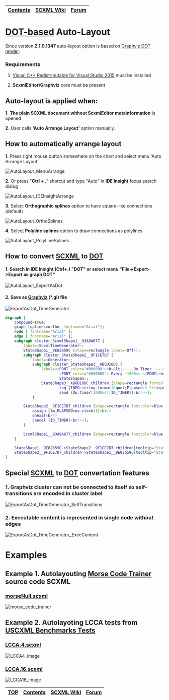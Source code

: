 <a name="top-anchor"/>

| [Contents](../README.md#table-of-contents) | [SCXML Wiki](https://alexzhornyak.github.io/SCXML-tutorial/) | [Forum](https://github.com/alexzhornyak/ScxmlEditor-Tutorial/discussions) |
|---|---|---|

# [DOT-based](https://graphviz.org/) Auto-Layout

Since version **2.1.0.1347** auto-layout option is based on [Graphviz DOT render](https://graphviz.org/).

### Requirements
1. [Visual C++ Redistributable for Visual Studio 2015](https://www.microsoft.com/en-us/download/details.aspx?id=48145) must be installed

2. **ScxmlEditor\Graphviz** core must be present

## Auto-layout is applied when:
**1.** **The plain SCXML document without ScxmlEditor metainformation** is opened

**2.** User calls **'Auto Arrange Layout'** option manually.

## How to automatically arrange layout
**1.** Press right mouse button somewhere on the chart and select menu 'Auto Arrange Layout'

![AutoLayout_MenuArrange](../Images/AutoLayout_MenuArrange.png)

**2.** Or press "**Ctrl + .**" shorcut and type "Auto" in **IDE Insight** focus search dialog

![AutoLayout_IDEInsightArrange](../Images/AutoLayout_IDEInsightArrange.png)

**3.** Select **Orthographic splines** option to have square-like connections (default)

![AutoLayout_OrthoSplines](../Images/AutoLayout_OrthoSplines.png)

**4.** Select **Polyline splines** option to draw connections as polylines

![AutoLayout_PolyLineSplines](../Images/AutoLayout_PolyLineSplines.png)

## How to convert [SCXML](https://alexzhornyak.github.io/SCXML-tutorial/) to [DOT](https://graphviz.org/)
#### 1. Search in IDE Insight (Ctrl+.) "DOT" or select menu "File->Export->Export as graph DOT"
![AutoLayout_ExportAsDot](../Images/AutoLayout_ExportAsDot.png)

#### 2. Save as [Graphviz](https://graphviz.org/) (\*.gl) file
![ExportAsDot_TimeGenerator](../Images/ExportAsDot_TimeGenerator.png)

```dot
digraph {
	compound=true;
	graph [splines=ortho, fontname="Arial"];
	node [ fontname="Arial" ];
	edge [ fontname="Arial" ];
	subgraph cluster_ScxmlShape1__93A9A677 {
		label=<ScxmlTimeGenerator>;
		StateShape1__9E02659C [shape=rectangle label=<Off>];
		subgraph cluster_StateShape2__9F1CE7D7 {
			label=<Generator>;
			subgraph cluster_StateShape3__AB6D10DC {
				label=<<FONT color="#800000"><b>&lt;---- Do.Timer ----&gt;</b></FONT><br/>
						<FONT color="#800000"> Every ~1000ms </FONT><br/><br/>
						StateShape1>;
				StateShape3__AB6D10DC_children [shape=rectangle fontcolor=blue label=<onentry<br/>
						log {INFO:string.format(&quot;Elapsed:%.2fs&quot;, os.clock() - tm_ELAPSED)}<br/>
						send {Do.Timer[1000ms][ID_TIMER]}<br/>>];
			}

		StateShape2__9F1CE7D7_children [shape=rectangle fontcolor=blue label=<onentry<br/>
			assign {tm_ELAPSED=os.clock()}<br/>
			onexit<br/>
			cancel {ID_TIMER}<br/>>];
		}

		ScxmlShape1__93A9A677_children [shape=rectangle fontcolor=blue label=<datamodel<br/>data {tm_ELAPSED=0}<br/>>];
	}

	StateShape1__9E02659C->StateShape2__9F1CE7D7_children[tooltip="StateMachineConnection1__A3834CB0",color="teal",lhead="cluster_StateShape2__9F1CE7D7",label=<<FONT color="#008080"><b>Start</b></FONT><br/>>]
	StateShape2__9F1CE7D7_children->StateShape1__9E02659C[tooltip="StateMachineConnection2__A61AC440",color="teal",ltail="cluster_StateShape2__9F1CE7D7",label=<<FONT color="#008080"><b>Stop</b></FONT><br/>>]
}
```

## Special [SCXML](https://alexzhornyak.github.io/SCXML-tutorial/) to [DOT](https://graphviz.org/) convertation features

### 1. Graphviz cluster can not be connected to itself so self-transitions are encoded in cluster label
![ExportAsDot_TimeGenerator_SelfTransitions](../Images/ExportAsDot_TimeGenerator_SelfTransitions.png)

### 2. Executable content is represented in single node without edges
![ExportAsDot_TimeGenerator_ExecContent](../Images/ExportAsDot_TimeGenerator_ExecContent.png)

# Examples

## Example 1. Autolayouting [Morse Code Trainer](https://github.com/alexzhornyak/SCXML-tutorial/tree/master/Examples/Qt/Morse) source code SCXML
### [morseNull.scxml](https://github.com/alexzhornyak/SCXML-tutorial/blob/master/Examples/Qt/Morse/Src/morseNull.scxml)
![morse_code_trainer](https://raw.githubusercontent.com/alexzhornyak/SCXML-tutorial/master/Images/morseNull.png)

## Example 2. Autolayoting LCCA tests from [USCXML Benchmarks Tests](https://github.com/tklab-tud/uscxml/blob/master/docs/BENCHMARKS.md)
### [LCCA.4.scxml](https://raw.githubusercontent.com/tklab-tud/uscxml/master/test/benchmarks/LCCA.4.scxml)
![LCCA4_image](../Images/LCCA.4.png)

### [LCCA.16.scxml](https://raw.githubusercontent.com/tklab-tud/uscxml/master/test/benchmarks/LCCA.16.scxml)
![LCCA16_image](../Images/LCCA.16.png)

| [TOP](#top-anchor) | [Contents](../README.md#table-of-contents) | [SCXML Wiki](https://alexzhornyak.github.io/SCXML-tutorial/) | [Forum](https://github.com/alexzhornyak/ScxmlEditor-Tutorial/discussions) |
|---|---|---|---|
